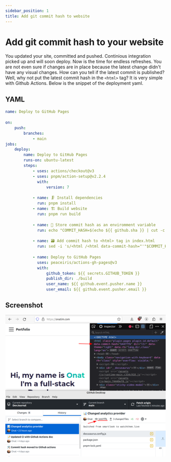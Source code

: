 ```yaml
---
sidebar_position: 1
title: Add git commit hash to website
---
```


# Add git commit hash to your website

You updated your site, committed and pushed. Continious integration picked up and will soon deploy. Now is the time for endless refreshes. You are not even sure if changes are in place because the latest change didn't have any visual changes. How can you tell if the latest commit is published? Well, why not put the latest commit hash in the `<html>` tag? It is very simple with Github Actions. Below is the snippet of the deployment yaml.

## YAML

```yaml {22,23,25,26} title="deploy.yml"
name: Deploy to GitHub Pages

on:
    push:
        branches:
            - main
jobs:
    deploy:
        name: Deploy to GitHub Pages
        runs-on: ubuntu-latest
        steps:
            - uses: actions/checkout@v3
            - uses: pnpm/action-setup@v2.2.4
              with:
                  version: 7

            - name: 🗜️ Install dependencies
              run: pnpm install
            - name: 🏗 Build website
              run: pnpm run build

            - name: 💾 Store commit hash as an enviromment variable
              run: echo "COMMIT_HASH=$(echo ${{ github.sha }} | cut -c 1-7)" >> $GITHUB_ENV

            - name: 🗃 Add commit hash to <html> tag in index.html
              run: sed -i 's/<html /<html data-commit-hash="'"$COMMIT_HASH"'" /' ./build/index.html

            - name: Deploy to GitHub Pages
              uses: peaceiris/actions-gh-pages@v3
              with:
                  github_token: ${{ secrets.GITHUB_TOKEN }}
                  publish_dir: ./build
                  user_name: ${{ github.event.pusher.name }}
                  user_email: ${{ github.event.pusher.email }}
```

## Screenshot

![Api Key](./img/githash.png)
